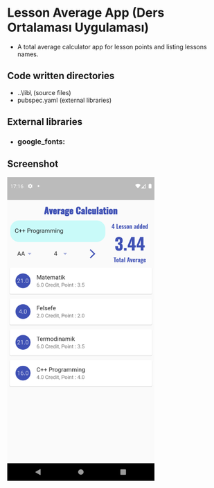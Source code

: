 # Lesson Average App (Ders Ortalaması Uygulaması)
* A total average calculator app for lesson points and listing lessons names.

## Code written directories 
* ..\lib\ (source files)
* pubspec.yaml (external libraries)

## External libraries
* ### google_fonts:

## Screenshot
<img src="https://raw.githubusercontent.com/mkiziltay/Lesson_Average_App/master/app_screenshot.png" alt = "Average_app" width=340 height=700>
